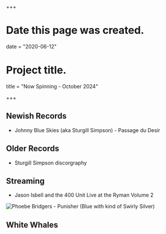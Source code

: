 +++
# Date this page was created.
date = "2020-06-12"

# Project title.
title = "Now Spinning - October 2024"

+++

## Newish Records
* Johnny Blue Skies (aka Sturgill Simpson) - Passage du Desir


## Older Records
* Sturgill Simpson discorgraphy

## Streaming
* Jason Isbell and the 400 Unit Live at the Ryman Volume 2


![Phoebe Bridgers - Punisher (Blue with kind of Swirly Silver)](/img/punisher.jpg)

## White Whales
